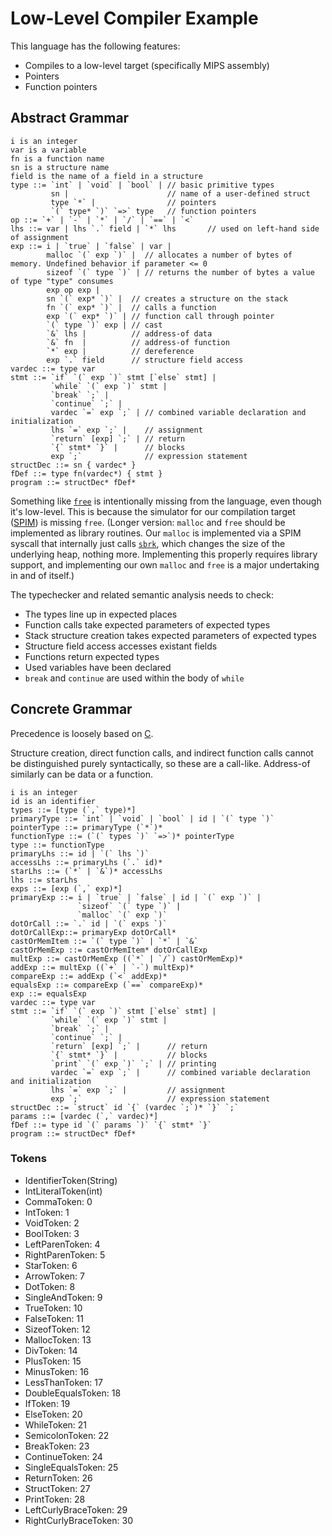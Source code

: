 # Low-Level Compiler Example #

This language has the following features:

- Compiles to a low-level target (specifically MIPS assembly)
- Pointers
- Function pointers

## Abstract Grammar ##

```
i is an integer
var is a variable
fn is a function name
sn is a structure name
field is the name of a field in a structure
type ::= `int` | `void` | `bool` | // basic primitive types
         sn |                      // name of a user-defined struct
         type `*` |                // pointers
         `(` type* `)` `=>` type   // function pointers
op ::= `+` | `-` | `*` | `/` | `==` | `<`
lhs ::= var | lhs `.` field | `*` lhs       // used on left-hand side of assignment
exp ::= i | `true` | `false` | var |
        malloc `(` exp `)` |  // allocates a number of bytes of memory. Undefined behavior if parameter <= 0
        sizeof `(` type `)` | // returns the number of bytes a value of type "type" consumes
        exp op exp |
        sn `(` exp* `)` |  // creates a structure on the stack
        fn `(` exp* `)` |  // calls a function
        exp `(` exp* `)` | // function call through pointer
        `(` type `)` exp | // cast
        `&` lhs |          // address-of data
        `&` fn  |          // address-of function
        `*` exp |          // dereference
        exp `.` field      // structure field access
vardec ::= type var
stmt ::= `if` `(` exp `)` stmt [`else` stmt] |
         `while` `(` exp `)` stmt |
         `break` `;` |
         `continue` `;` |
         vardec `=` exp `;` | // combined variable declaration and initialization
         lhs `=` exp `;` |    // assignment
         `return` [exp] `;` | // return
         `{` stmt* `}` |      // blocks
         exp `;`              // expression statement
structDec ::= sn { vardec* }
fDef ::= type fn(vardec*) { stmt }
program ::= structDec* fDef*
```

Something like [`free`](https://www.tutorialspoint.com/c_standard_library/c_function_free.htm) is intentionally missing from the language, even though it's low-level.
This is because the simulator for our compilation target ([SPIM](https://pages.cs.wisc.edu/~larus/spim.html)) is missing `free`.
(Longer version: `malloc` and `free` should be implemented as library routines.
  Our `malloc` is implemented via a SPIM syscall that internally just calls [`sbrk`](https://linux.die.net/man/2/sbrk), which changes the size of the underlying heap, nothing more.
  Implementing this properly requires library support, and implementing our own `malloc` and `free` is a major undertaking in and of itself.)

The typechecker and related semantic analysis needs to check:

- The types line up in expected places
- Function calls take expected parameters of expected types
- Stack structure creation takes expected parameters of expected types
- Structure field access accesses existant fields
- Functions return expected types
- Used variables have been declared
- `break` and `continue` are used within the body of `while`

## Concrete Grammar ##

Precedence is loosely based on [C](https://en.cppreference.com/w/c/language/operator_precedence).

Structure creation, direct function calls, and indirect function calls cannot be distinguished purely syntactically, so these are a call-like.
Address-of similarly can be data or a function.

```
i is an integer
id is an identifier
types ::= [type (`,` type)*]
primaryType ::= `int` | `void` | `bool` | id | `(` type `)`
pointerType ::= primaryType (`*`)*
functionType ::= (`(` types `)` `=>`)* pointerType
type ::= functionType
primaryLhs ::= id | `(` lhs `)`
accessLhs ::= primaryLhs (`.` id)*
starLhs ::= (`*` | `&`)* accessLhs
lhs ::= starLhs
exps ::= [exp (`,` exp)*]
primaryExp ::= i | `true` | `false` | id | `(` exp `)` |
               `sizeof` `(` type `)` |
               `malloc` `(` exp `)`
dotOrCall ::= `.` id | `(` exps `)`
dotOrCallExp::= primaryExp dotOrCall*
castOrMemItem ::= `(` type `)` | `*` | `&`
castOrMemExp ::= castOrMemItem* dotOrCallExp
multExp ::= castOrMemExp ((`*` | `/`) castOrMemExp)*
addExp ::= multExp ((`+` | `-`) multExp)*
compareExp ::= addExp (`<` addExp)*
equalsExp ::= compareExp (`==` compareExp)*
exp ::= equalsExp
vardec ::= type var
stmt ::= `if` `(` exp `)` stmt [`else` stmt] |
         `while` `(` exp `)` stmt |
         `break` `;` |
         `continue` `;` |
         `return` [exp] `;` |      // return
         `{` stmt* `}` |           // blocks
         `print` `(` exp `)` `;` | // printing
         vardec `=` exp `;` |      // combined variable declaration and initialization
         lhs `=` exp `;` |         // assignment
         exp `;`                   // expression statement
structDec ::= `struct` id `{` (vardec `;`)* `}` `;`
params ::= [vardec (`,` vardec)*]
fDef ::= type id `(` params `)` `{` stmt* `}`
program ::= structDec* fDef*
```

### Tokens ###

- IdentifierToken(String)
- IntLiteralToken(int)
- CommaToken: 0
- IntToken: 1
- VoidToken: 2
- BoolToken: 3
- LeftParenToken: 4
- RightParenToken: 5
- StarToken: 6
- ArrowToken: 7
- DotToken: 8
- SingleAndToken: 9
- TrueToken: 10
- FalseToken: 11
- SizeofToken: 12
- MallocToken: 13
- DivToken: 14
- PlusToken: 15
- MinusToken: 16
- LessThanToken: 17
- DoubleEqualsToken: 18
- IfToken: 19
- ElseToken: 20
- WhileToken: 21
- SemicolonToken: 22
- BreakToken: 23
- ContinueToken: 24
- SingleEqualsToken: 25
- ReturnToken: 26
- StructToken: 27
- PrintToken: 28
- LeftCurlyBraceToken: 29
- RightCurlyBraceToken: 30

